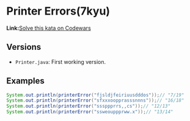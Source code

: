 # Printer Errors(7kyu)
**Link:**[Solve this kata on Codewars](https://www.codewars.com/kata/56541980fa08ab47a0000040)
## Versions
- `Printer.java`: First working version.
## Examples
```java
System.out.println(printerError("fjsldjfeiriuusdddos"));// "7/19" 
System.out.println(printerError("sfxxxoopprasssnnns"));// "16/18"
System.out.println(printerError("sssppprrs,,cs"));// "12/13"
System.out.println(printerError("ssweouppprww.x"));// "13/14"
	
